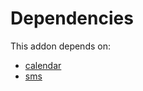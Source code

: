 # Dependencies

This addon depends on:

- [calendar](https://github.com/bringout/oca-ocb-technical/tree/8fcba78f213552797a003ba001cde6c4c59e6785/odoo-bringout-oca-ocb-calendar)
- [sms](https://github.com/bringout/oca-ocb-mail/tree/11781cff0ab4be9934904ab1304269799d7219b6/odoo-bringout-oca-ocb-sms)
